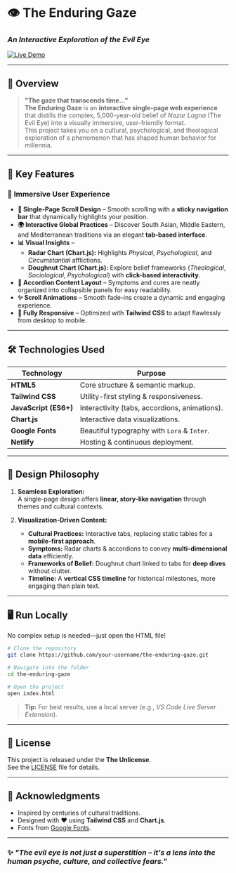 # 👁️ **The Enduring Gaze**  
### *An Interactive Exploration of the Evil Eye*  
[![Live Demo](https://img.shields.io/badge/🔗_Live_Demo-Visit_Now-0ea5e9?style=for-the-badge)](https://theenduringgaze.netlify.app/)  

---

## 🌟 **Overview**

> **"The gaze that transcends time..."**  
**The Enduring Gaze** is an **interactive single-page web experience** that distills the complex, 5,000-year-old belief of *Nazar Lagna* (The Evil Eye) into a visually immersive, user-friendly format.  
This project takes you on a cultural, psychological, and theological exploration of a phenomenon that has shaped human behavior for millennia.

---

## 🚀 **Key Features**

### 🎨 **Immersive User Experience**
- **📜 Single-Page Scroll Design** – Smooth scrolling with a **sticky navigation bar** that dynamically highlights your position.  
- **🌍 Interactive Global Practices** – Discover South Asian, Middle Eastern, and Mediterranean traditions via an elegant **tab-based interface**.  
- **📊 Visual Insights** –  
  - **Radar Chart (Chart.js):** Highlights *Physical*, *Psychological*, and *Circumstantial* afflictions.  
  - **Doughnut Chart (Chart.js):** Explore belief frameworks (*Theological*, *Sociological*, *Psychological*) with **click-based interactivity**.
- **📂 Accordion Content Layout** – Symptoms and cures are neatly organized into collapsible panels for easy readability.
- **✨ Scroll Animations** – Smooth fade-ins create a dynamic and engaging experience.
- **📱 Fully Responsive** – Optimized with **Tailwind CSS** to adapt flawlessly from desktop to mobile.

---

## 🛠 **Technologies Used**

| Technology       | Purpose                              |
|------------------|--------------------------------------|
| **HTML5**        | Core structure & semantic markup.    |
| **Tailwind CSS** | Utility-first styling & responsiveness. |
| **JavaScript (ES6+)** | Interactivity (tabs, accordions, animations). |
| **Chart.js**     | Interactive data visualizations.     |
| **Google Fonts** | Beautiful typography with `Lora` & `Inter`. |
| **Netlify**      | Hosting & continuous deployment.     |

---

## 🎯 **Design Philosophy**

1. **Seamless Exploration:**  
   A single-page design offers **linear, story-like navigation** through themes and cultural contexts.

2. **Visualization-Driven Content:**  
   - **Cultural Practices:** Interactive tabs, replacing static tables for a **mobile-first approach**.  
   - **Symptoms:** Radar charts & accordions to convey **multi-dimensional data** efficiently.  
   - **Frameworks of Belief:** Doughnut chart linked to tabs for **deep dives** without clutter.  
   - **Timeline:** A **vertical CSS timeline** for historical milestones, more engaging than plain text.

---

## 🖥 **Run Locally**

No complex setup is needed—just open the HTML file!

```bash
# Clone the repository
git clone https://github.com/your-username/the-enduring-gaze.git

# Navigate into the folder
cd the-enduring-gaze

# Open the project
open index.html
```
> **Tip:** For best results, use a local server (e.g., *VS Code Live Server Extension*).

---

## 📜 **License**

This project is released under the **The Unlicense**.  
See the [LICENSE](LICENSE) file for details.

---

## 🎉 **Acknowledgments**

- Inspired by centuries of cultural traditions.
- Designed with ❤️ using **Tailwind CSS** and **Chart.js**.
- Fonts from [Google Fonts](https://fonts.google.com/).

---

### ✨ *"The evil eye is not just a superstition – it's a lens into the human psyche, culture, and collective fears."*

